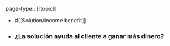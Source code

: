 page-type:: [[topic]]

- #[[Solution/Income benefit]]

- ### ¿La solución ayuda al cliente a ganar más dinero?



